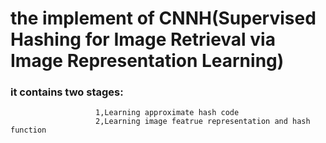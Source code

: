 # the implement of CNNH(Supervised Hashing for Image Retrieval via Image Representation Learning)
### it contains two stages: 
                       1,Learning approximate hash code
                       2,Learning image featrue representation and hash function
